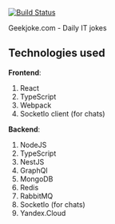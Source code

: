 [![Build Status](https://travis-ci.com/n1ckjansens/Geekjoke.svg?branch=main)](https://travis-ci.com/n1ckjansens/Geekjoke)

Geekjoke.com - Daily IT jokes

## Technologies used

**Frontend**:

1. React
2. TypeScript
4. Webpack
6. SocketIo client (for chats)

**Backend**:

1. NodeJS
2. TypeScript
3. NestJS
4. GraphQl
5. MongoDB
6. Redis
7. RabbitMQ
8. SocketIo (for chats)
9. Yandex.Cloud
